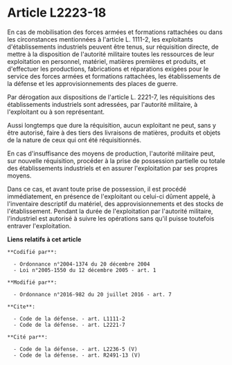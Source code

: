 # Article L2223-18

En cas de mobilisation des forces armées et formations rattachées ou dans les circonstances mentionnées à l'article L.
1111-2, les exploitants d'établissements industriels peuvent être tenus, sur réquisition directe, de mettre à la disposition
de l'autorité militaire toutes les ressources de leur exploitation en personnel, matériel, matières premières et produits, et
d'effectuer les productions, fabrications et réparations exigées pour le service des forces armées et formations rattachées,
les établissements de la défense et les approvisionnements des places de guerre. 

Par dérogation aux dispositions de l'article L. 2221-7, les réquisitions des établissements industriels sont adressées, par
l'autorité militaire, à l'exploitant ou à son représentant. 

Aussi longtemps que dure la réquisition, aucun exploitant ne peut, sans y être autorisé, faire à des tiers des livraisons de
matières, produits et objets de la nature de ceux qui ont été réquisitionnés. 

En cas d'insuffisance des moyens de production, l'autorité militaire peut, sur nouvelle réquisition, procéder à la prise de
possession partielle ou totale des établissements industriels et en assurer l'exploitation par ses propres moyens. 

Dans ce cas, et avant toute prise de possession, il est procédé immédiatement, en présence de l'exploitant ou celui-ci dûment
appelé, à l'inventaire descriptif du matériel, des approvisionnements et des stocks de l'établissement. Pendant la durée de
l'exploitation par l'autorité militaire, l'industriel est autorisé à suivre les opérations sans qu'il puisse toutefois
entraver l'exploitation.

**Liens relatifs à cet article**

	**Codifié par**:

	  - Ordonnance n°2004-1374 du 20 décembre 2004
	  - Loi n°2005-1550 du 12 décembre 2005 - art. 1

	**Modifié par**:

	  - Ordonnance n°2016-982 du 20 juillet 2016 - art. 7

	**Cite**:

	  - Code de la défense. - art. L1111-2
	  - Code de la défense. - art. L2221-7

	**Cité par**:

	  - Code de la défense. - art. L2236-5 (V)
	  - Code de la défense. - art. R2491-13 (V)

